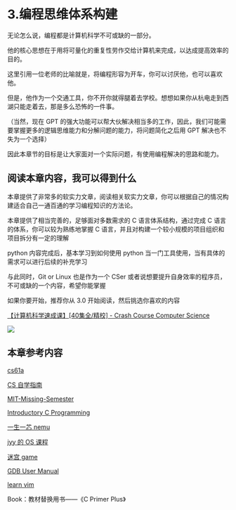 # 3.编程思维体系构建

无论怎么说，编程都是计算机科学不可或缺的一部分。

他的核心思想在于用将可量化的重复性劳作交给计算机来完成，以达成提高效率的目的。

这里引用一位老师的比喻就是，将编程形容为开车，你可以讨厌他，也可以喜欢他。

但是，他作为一个交通工具，你不开你就得腿着去学校。想想如果你从杭电走到西湖只能走着去，那是多么恐怖的一件事。

（当然，现在 GPT 的强大功能可以帮大伙解决相当多的工作，因此，我们可能需要掌握更多的逻辑思维能力和分解问题的能力，将问题简化之后用 GPT 解决也不失为一个选择）

因此本章节的目标是让大家面对一个实际问题，有使用编程解决的思路和能力。

## 阅读本章内容，我可以得到什么

本章提供了非常多的软实力文章，阅读相关软实力文章，你可以根据自己的情况构建适合自己一通百通的学习编程知识的方法论。

本章提供了相当完善的，足够面对多数需求的 C 语言体系结构，通过完成 C 语言的体系，你可以较为熟练地掌握 C 语言，并且对构建一个较小规模的项目组织和项目拆分有一定的理解

python 内容完成后，基本学习到如何使用 python 当一门工具使用，当有具体的需求可以进行后续的补充学习

与此同时，Git or Linux 也是作为一个 CSer 或者说想要提升自身效率的程序员，不可或缺的一个内容，希望你能掌握

如果你要开始，推荐你从 3.0 开始阅读，然后挑选你喜欢的内容

[【计算机科学速成课】[40集全/精校] - Crash Course Computer Science](https://www.bilibili.com/video/BV1EW411u7th)

<Bilibili bvid='BV1EW411u7th'>

![](https://cdn.xyxsw.site/boxcnOrKXUsIPJAUXyGB3Txewve.png)

## 本章参考内容

[cs61a](https://cs61a.org/)

[CS 自学指南](https://csdiy.wiki/)

[MIT-Missing-Semester](https://missing.csail.mit.edu/2020/)

[Introductory C Programming](https://www.coursera.org/specializations/c-programming)

[一生一芯 nemu](https://ysyx.oscc.cc/)

[jyy 的 OS 课程](https://jyywiki.cn/)

[迷宫 game](https://github.com/helderman/htpataic)

[GDB User Manual](https://www.sourceware.org/gdb/)

[learn vim](https://github.com/wsdjeg/Learn-Vim_zh_cn)

Book：教材替换用书——《C Primer Plus》
